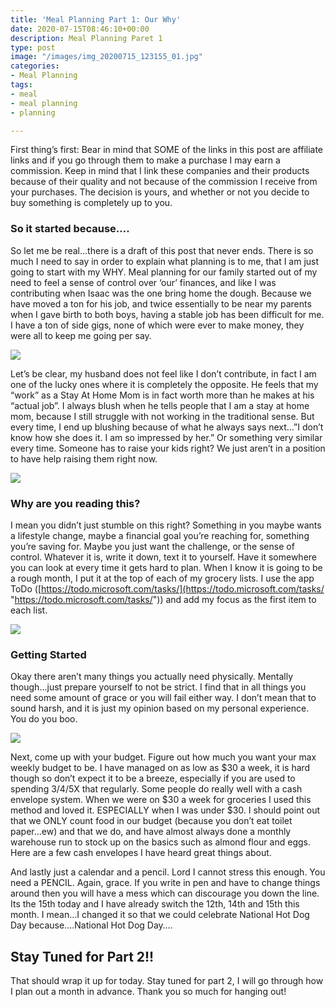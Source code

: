 ```yaml
---
title: 'Meal Planning Part 1: Our Why'
date: 2020-07-15T08:46:10+00:00
description: Meal Planning Paret 1
type: post
image: "/images/img_20200715_123155_01.jpg"
categories:
- Meal Planning
tags:
- meal
- meal planning
- planning

---
```

First thing’s first: Bear in mind that SOME of the links in this post are affiliate links and if you go through them to make a purchase I may earn a commission. Keep in mind that I link these companies and their products because of their quality and not because of the commission I receive from your purchases. The decision is yours, and whether or not you decide to buy something is completely up to you.

### So it started because….

So let me be real…there is a draft of this post that never ends. There is so much I need to say in order to explain what planning is to me, that I am just going to start with my WHY. Meal planning for our family started out of my need to feel a sense of control over ‘our’ finances, and like I was contributing when Isaac was the one bring home the dough. Because we have moved a ton for his job, and twice essentially to be near my parents when I gave birth to both boys, having a stable job has been difficult for me. I have a ton of side gigs, none of which were ever to make money, they were all to keep me going per say.

![](https://cookcraftparent.files.wordpress.com/2020/07/what-is-your-why_-1.png?w=940)

Let’s be clear, my husband does not feel like I don’t contribute, in fact I am one of the lucky ones where it is completely the opposite. He feels that my “work” as a Stay At Home Mom is in fact worth more than he makes at his “actual job”. I always blush when he tells people that I am a stay at home mom, because I still struggle with not working in the traditional sense. But every time, I end up blushing because of what he always says next…”I don’t know how she does it. I am so impressed by her.” Or something very similar every time. Someone has to raise your kids right? We just aren’t in a position to have help raising them right now.

![](https://cookcraftparent.files.wordpress.com/2020/07/what-is-your-why_.png?w=940)

### Why are you reading this?

I mean you didn’t just stumble on this right? Something in you maybe wants a lifestyle change, maybe a financial goal you’re reaching for, something you’re saving for. Maybe you just want the challenge, or the sense of control. Whatever it is, write it down, text it to yourself. Have it somewhere you can look at every time it gets hard to plan. When I know it is going to be a rough month, I put it at the top of each of my grocery lists. I use the app ToDo ([https://todo.microsoft.com/tasks/](https://todo.microsoft.com/tasks/ "https://todo.microsoft.com/tasks/")) and add my focus as the first item to each list.

![](https://cookcraftparent.files.wordpress.com/2020/07/untitled-design-1.png?w=940)

### Getting Started

Okay there aren’t many things you actually need physically. Mentally though…just prepare yourself to not be strict. I find that in all things you need some amount of grace or you will fail either way. I don’t mean that to sound harsh, and it is just my opinion based on my personal experience. You do you boo.

![](https://cookcraftparent.files.wordpress.com/2020/07/boo.png?w=921)

Next, come up with your budget. Figure out how much you want your max weekly budget to be. I have managed on as low as $30 a week, it is hard though so don’t expect it to be a breeze, especially if you are used to spending 3/4/5X that regularly. Some people do really well with a cash envelope system. When we were on $30 a week for groceries I used this method and loved it. ESPECIALLY when I was under $30. I should point out that we ONLY count food in our budget (because you don’t eat toilet paper…ew) and that we do, and have almost always done a monthly warehouse run to stock up on the basics such as almond flour and eggs. Here are a few cash envelopes I have heard great things about.

And lastly just a calendar and a pencil. Lord I cannot stress this enough. You need a PENCIL. Again, grace. If you write in pen and have to change things around then you will have a mess which can discourage you down the line. Its the 15th today and I have already switch the 12th, 14th and 15th this month. I mean…I changed it so that we could celebrate National Hot Dog Day because….National Hot Dog Day….

## Stay Tuned for Part 2!!

That should wrap it up for today. Stay tuned for part 2, I will go through how I plan out a month in advance. Thank you so much for hanging out!